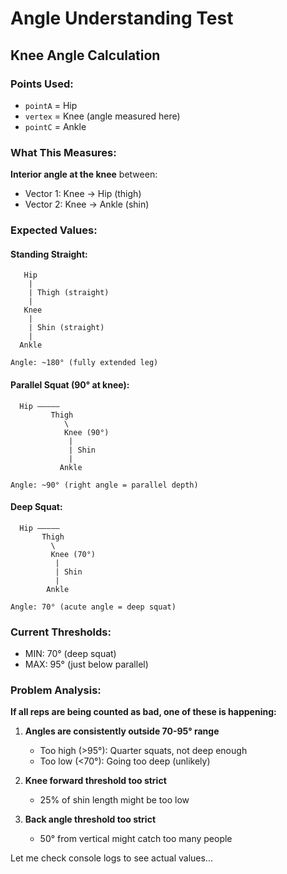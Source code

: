 # Angle Understanding Test

## Knee Angle Calculation

### Points Used:
- `pointA` = Hip
- `vertex` = Knee (angle measured here)
- `pointC` = Ankle

### What This Measures:
**Interior angle at the knee** between:
- Vector 1: Knee → Hip (thigh)
- Vector 2: Knee → Ankle (shin)

### Expected Values:

#### Standing Straight:
```
   Hip
    |
    | Thigh (straight)
    |
   Knee
    |
    | Shin (straight)
    |
  Ankle

Angle: ~180° (fully extended leg)
```

#### Parallel Squat (90° at knee):
```
  Hip —————
         Thigh
            \
            Knee (90°)
             |
             | Shin
             |
           Ankle

Angle: ~90° (right angle = parallel depth)
```

#### Deep Squat:
```
  Hip —————
       Thigh
         \
         Knee (70°)
          |
          | Shin
          |
        Ankle

Angle: 70° (acute angle = deep squat)
```

### Current Thresholds:
- MIN: 70° (deep squat)
- MAX: 95° (just below parallel)

### Problem Analysis:

**If all reps are being counted as bad, one of these is happening:**

1. **Angles are consistently outside 70-95° range**
   - Too high (>95°): Quarter squats, not deep enough
   - Too low (<70°): Going too deep (unlikely)

2. **Knee forward threshold too strict**
   - 25% of shin length might be too low

3. **Back angle threshold too strict**
   - 50° from vertical might catch too many people

Let me check console logs to see actual values...

